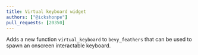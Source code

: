 ```yaml
---
title: Virtual keyboard widget
authors: ["@ickshonpe"]
pull_requests: [20350]
---
```


Adds a new function `virtual_keyboard` to `bevy_feathers` that can be used to spawn an onscreen interactable keyboard.